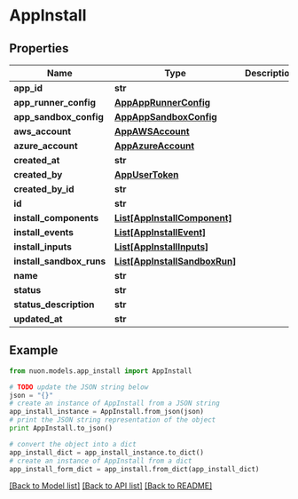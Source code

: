 # AppInstall


## Properties

Name | Type | Description | Notes
------------ | ------------- | ------------- | -------------
**app_id** | **str** |  | [optional] 
**app_runner_config** | [**AppAppRunnerConfig**](AppAppRunnerConfig.md) |  | [optional] 
**app_sandbox_config** | [**AppAppSandboxConfig**](AppAppSandboxConfig.md) |  | [optional] 
**aws_account** | [**AppAWSAccount**](AppAWSAccount.md) |  | [optional] 
**azure_account** | [**AppAzureAccount**](AppAzureAccount.md) |  | [optional] 
**created_at** | **str** |  | [optional] 
**created_by** | [**AppUserToken**](AppUserToken.md) |  | [optional] 
**created_by_id** | **str** |  | [optional] 
**id** | **str** |  | [optional] 
**install_components** | [**List[AppInstallComponent]**](AppInstallComponent.md) |  | [optional] 
**install_events** | [**List[AppInstallEvent]**](AppInstallEvent.md) |  | [optional] 
**install_inputs** | [**List[AppInstallInputs]**](AppInstallInputs.md) |  | [optional] 
**install_sandbox_runs** | [**List[AppInstallSandboxRun]**](AppInstallSandboxRun.md) |  | [optional] 
**name** | **str** |  | [optional] 
**status** | **str** |  | [optional] 
**status_description** | **str** |  | [optional] 
**updated_at** | **str** |  | [optional] 

## Example

```python
from nuon.models.app_install import AppInstall

# TODO update the JSON string below
json = "{}"
# create an instance of AppInstall from a JSON string
app_install_instance = AppInstall.from_json(json)
# print the JSON string representation of the object
print AppInstall.to_json()

# convert the object into a dict
app_install_dict = app_install_instance.to_dict()
# create an instance of AppInstall from a dict
app_install_form_dict = app_install.from_dict(app_install_dict)
```
[[Back to Model list]](../README.md#documentation-for-models) [[Back to API list]](../README.md#documentation-for-api-endpoints) [[Back to README]](../README.md)



